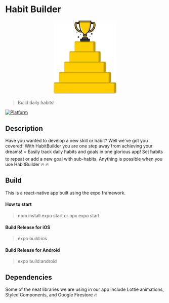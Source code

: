 # Habit Builder

<div style="text-align:center"><img src="https://github.com/anandb7248/Habit_Builder/blob/master/ReactNative/src/assets/images/AppIcon.png" title="HabitBuilder" width=40%></img></div>


 > Build daily habits!
 

[![Platform](https://img.shields.io/badge/language-javascript-yellow)](#) 

## Description

Have you wanted to develop a new skill or habit? Well we've got you covered! With HabitBuilder you are one step away from achieving your dreams! :star: Easily track daily habits and goals in one glorious app! Set habits to repeat or add a new goal with sub-habits. Anything is possible when you use HabitBuilder :fire: :fire:
 
## Build
This is a react-native app built using the expo framework.
#### How to start
> npm install
> expo start 
or
> npx expo start

#### Build Release for iOS
> expo build:ios

#### Build Release for Android
> expo build:android


## Dependencies 
Some of the neat libraries we are using in our app include Lottie animations, Styled Components, and Google Firestore :fire:
